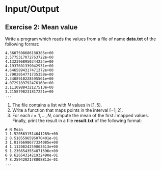 # Input/Output

## Exercise 2: Mean value

Write a program which reads the values from a file of name **data.txt** of the following format:
```text
4.3607508686188385e+00
2.5775317072763722e+00
4.1323968950344234e+00
4.1937601339042931e+00
4.6465894317471372e+00
1.7902054771735358e+00
2.3408910228595561e+00
4.0729183792476160e+00
2.1110988432127513e+00
3.2158798231817221e+00
...
```

 1. The file contains a list with $N$ values in $[1, 5]$.
 2. Write a function that maps points in the interval $[-1,2]$.
 3. For each $i=1,\dots,N$, compute the mean of the first $i$ mapped values. Finally, print the result in a file **result.txt** of the following format:


```text
# N Mean
1 1.5205631514641289e+00
2 8.5185596596070401e-01
3 1.0176698677324085e+00
4 1.1120824259063613e+00
5 1.2366543554871596e+00
6 9.6265431421932490e-01
7 8.2594202178008813e-01
...
```
